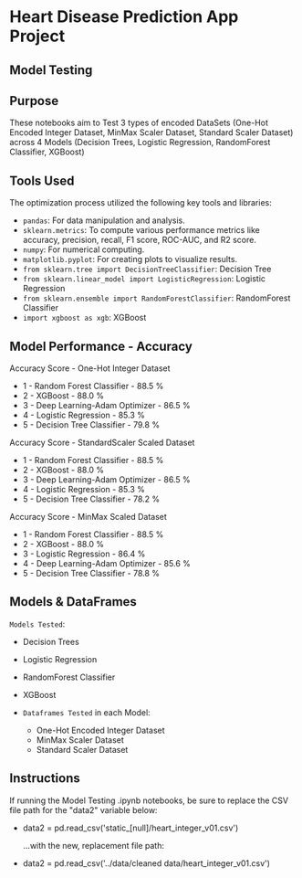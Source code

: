 # Heart Disease Prediction App Project

## Model Testing

## Purpose
These notebooks aim to Test 3 types of encoded DataSets (One-Hot Encoded Integer Dataset, MinMax Scaler Dataset, Standard Scaler Dataset) across 4 Models  (Decision Trees, Logistic Regression, RandomForest Classifier, XGBoost)

## Tools Used

The optimization process utilized the following key tools and libraries:
- `pandas`: For data manipulation and analysis.
- `sklearn.metrics`: To compute various performance metrics like accuracy, precision, recall, F1 score, ROC-AUC, and R2 score.
- `numpy`: For numerical computing.
- `matplotlib.pyplot`: For creating plots to visualize results.
- `from sklearn.tree import DecisionTreeClassifier`: Decision Tree
- `from sklearn.linear_model import LogisticRegression`: Logistic Regression
- `from sklearn.ensemble import RandomForestClassifier`: RandomForest Classifier
- `import xgboost as xgb`: XGBoost


## Model Performance - Accuracy

Accuracy Score - One-Hot Integer Dataset
- 1 - Random Forest Classifier - 88.5 %
- 2 - XGBoost - 88.0 %
- 3 - Deep Learning-Adam Optimizer - 86.5 %
- 4 - Logistic Regression - 85.3 %
- 5 - Decision Tree Classifier - 79.8 %

Accuracy Score - StandardScaler Scaled Dataset
- 1 - Random Forest Classifier - 88.5 %
- 2 - XGBoost - 88.0 %
- 3 - Deep Learning-Adam Optimizer - 86.5 %
- 4 - Logistic Regression - 85.3 %
- 5 - Decision Tree Classifier - 78.2 %

Accuracy Score - MinMax Scaled Dataset
- 1 - Random Forest Classifier - 88.5 %
- 2 - XGBoost - 88.0 %
- 3 - Logistic Regression - 86.4 %
- 4 - Deep Learning-Adam Optimizer - 85.6 %
- 5 - Decision Tree Classifier - 78.8 %


## Models & DataFrames

`Models Tested`:
  - Decision Trees
  - Logistic Regression
  - RandomForest Classifier
  - XGBoost

- `Dataframes Tested` in each Model:
  - One-Hot Encoded Integer Dataset
  - MinMax Scaler Dataset
  - Standard Scaler Dataset


## Instructions

If running the Model Testing .ipynb notebooks, be sure to replace the CSV file path for the  "data2" variable below:

- data2 = pd.read_csv('static_[null]/heart_integer_v01.csv')

  ...with the new, replacement file path:

- data2 = pd.read_csv('../data/cleaned data/heart_integer_v01.csv')



